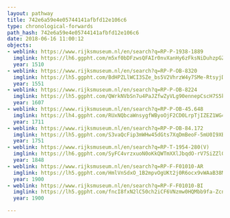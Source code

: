 ```yaml
---
layout: pathway
title: 742e6a59e4e05744141afbfd12e106c6
type: chronological-forwards
path_hash: 742e6a59e4e05744141afbfd12e106c6
date: 2018-06-16 11:00:12
objects:
- weblink: https://www.rijksmuseum.nl/en/search?q=RP-P-1938-1889
  imglink: https://lh6.ggpht.com/m5xf0bDFzwsQFAIr0nvXanHy6zFksNiDuhzpGZE-ABU_o7fFegesWqaj1JQuiVvSMjCmqatPHOGch1JzBBn7vumQDA=s200
  year: 1510
- weblink: https://www.rijksmuseum.nl/en/search?q=RP-P-OB-8320
  imglink: https://lh5.ggpht.com/BdHPZLlWCI3SZe_bs5V2VhrzW4y7SMe-RtsyjDVIDvEQlKUtbEu9D3Blu-o6Bx4TruZAxJX9NzSi-_SsDGW20TQEKQ=s200
  year: 1551
- weblink: https://www.rijksmuseum.nl/en/search?q=RP-P-OB-8224
  imglink: https://lh5.ggpht.com/QWrkNVbSn7u4PaJZfwZyVLg90ennepCscH7S5kB81YSwVXKfiR8Gi9LR_ctx1D86HbkTg9ryuxE-UECpCDR3SG-VsVc=s200
  year: 1607
- weblink: https://www.rijksmuseum.nl/en/search?q=RP-P-OB-45.648
  imglink: https://lh4.ggpht.com/RUxNQbcaWnsygfWByoOjF2CD0LrpTjIZEZ1WG4ZO-3rSEZVaXW5D991KumYK4lKy1G_Sish6f_2sh8gxwqrfHfJdsw=s200
  year: 1711
- weblink: https://www.rijksmuseum.nl/en/search?q=RP-P-OB-84.172
  imglink: https://lh5.ggpht.com/S3vaQcFip3mWHw45dGts7XqDmBeoF-5mU0I9XB2GzF9LbVAAOS8XwZeGM8GTQozqW-jGurSgH0laCh-M_SIEAJhbnA=s200
  year: 1751
- weblink: https://www.rijksmuseum.nl/en/search?q=RP-T-1954-280(V)
  imglink: https://lh6.ggpht.com/SyFC4vrzxuoN0oKkQWTmXXlJbqdO-rV7SiZZl0mZFC31xQX2fUxKDE8xe7Ev0LArmLKGlVjVeHx5i5DMbBKVpTk03e4=s200
  year: 1848
- weblink: https://www.rijksmuseum.nl/en/search?q=RP-F-F01010-AR
  imglink: https://lh5.ggpht.com/HmlVnSdxO_1B2mpvOgUKt2j0R6ocx9vWAaB38Mu7xtaUo0qdzVsyGSC51feI81DR7YodwpXkMJR80Zlq5WXwHLDFsdIA=s200
  year: 1900
- weblink: https://www.rijksmuseum.nl/en/search?q=RP-F-F01010-BI
  imglink: https://lh5.ggpht.com/fncI8fxN2lC50ch2iCF6VNzmw0HQMbb9fa-Zcn9Qzs36GyFVm_FSqBpasZCILFpoq0-1v21AhHuH3M1BjsZG-jAwqg=s200
  year: 1900

---
```

